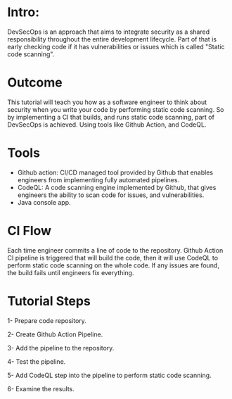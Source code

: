 # Intro:
DevSecOps is an approach that aims to integrate security as a shared responsibility throughout the entire development lifecycle.
Part of that is early checking code if it has vulnerabilities or issues which is called "Static code scanning".

# Outcome

This tutorial will teach you how as a software engineer to think about security when you write your code by performing static code scanning.
So by implementing a CI that builds, and runs static code scanning, part of DevSecOps is achieved. Using tools like Github Action, and CodeQL.

# Tools
- Github action: CI/CD managed tool provided by Github that enables engineers from implementing fully automated pipelines.
- CodeQL: A code scanning engine implemented by Github, that gives engineers the ability to scan code for issues, and vulnerabilities.
- Java console app.

# CI Flow
Each time engineer commits a line of code to the repository. Github Action CI pipeline is triggered that will build the code, then it will use CodeQL to perform static code scanning on the whole code. If any issues are found, the build fails until engineers fix everything.

# Tutorial Steps
1- Prepare code repository.

2- Create Github Action Pipeline.

3- Add the pipeline to the repository.

4- Test the pipeline.

5- Add CodeQL step into the pipeline to perform static code scanning.

6- Examine the results.